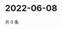 # 2022-06-08

共 0 条

<!-- BEGIN WEIBO -->
<!-- 最后更新时间 Wed Jun 08 2022 13:05:55 GMT+0800 (China Standard Time) -->

<!-- END WEIBO -->
